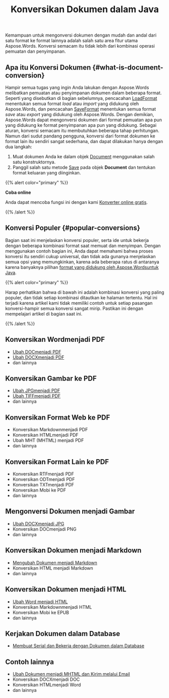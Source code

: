 ﻿---
title: Konversikan Dokumen dalam Java
second_title: Aspose.Words untuk Java
articleTitle: Konversikan Dokumen
linktitle: Konversikan Dokumen
type: docs
weight: 30
url: /id/java/convert-a-document/
description: "Konversi dokumen dengan mudah dari satu format ke format lainnya. Anda dapat bekerja dengan semua format paling populer seperti format Microsoft Word seperti DOCX atau DOC, format OpenDocument seperti ODT atau OTT, format web seperti HTML atau XHTML, format teks seperti MarkDown atau TXT, dan lainnya menggunakan Java."
timestamp: 2024-09-25-11-08-55
---

Kemampuan untuk mengonversi dokumen dengan mudah dan andal dari satu format ke format lainnya adalah salah satu area fitur utama Aspose.Words. Konversi semacam itu tidak lebih dari kombinasi operasi pemuatan dan penyimpanan.

## Apa itu Konversi Dokumen {#what-is-document-conversion}

Hampir semua tugas yang ingin Anda lakukan dengan Aspose.Words melibatkan pemuatan atau penyimpanan dokumen dalam beberapa format. Seperti yang disebutkan di bagian sebelumnya, pencacahan [LoadFormat](https://reference.aspose.com/words/java/com.aspose.words/loadformat/) menentukan semua format *load* atau *import* yang didukung oleh Aspose.Words, dan pencacahan [SaveFormat](https://reference.aspose.com/words/java/com.aspose.words/saveformat/) menentukan semua format *save* atau *export* yang didukung oleh Aspose.Words. Dengan demikian, Aspose.Words dapat mengonversi dokumen dari format pemuatan apa pun yang didukung ke format penyimpanan apa pun yang didukung. Sebagai aturan, konversi semacam itu membutuhkan beberapa tahap perhitungan. Namun dari sudut pandang pengguna, konversi dari format dokumen ke format lain itu sendiri sangat sederhana, dan dapat dilakukan hanya dengan dua langkah:

1. Muat dokumen Anda ke dalam objek [Document](https://reference.aspose.com/words/java/com.aspose.words/document/) menggunakan salah satu konstruktornya.
1. Panggil salah satu metode [Save](https://reference.aspose.com/words/java/com.aspose.words/document/#save-java.lang.String-int) pada objek **Document** dan tentukan format keluaran yang diinginkan.

{{% alert color="primary" %}}

**Coba online**

Anda dapat mencoba fungsi ini dengan kami [Konverter online gratis](https://products.aspose.app/words/conversion).

{{% /alert %}}

## Konversi Populer {#popular-conversions}

Bagian saat ini menjelaskan konversi populer, serta ide untuk bekerja dengan beberapa kombinasi format saat memuat dan menyimpan. Dengan menggunakan contoh bagian ini, Anda dapat memahami bahwa proses konversi itu sendiri cukup universal, dan tidak ada gunanya menjelaskan semua opsi yang memungkinkan, karena ada beberapa ratus di antaranya karena banyaknya pilihan [format yang didukung oleh Aspose.Wordsuntuk Java](/words/java/supported-document-formats/).

{{% alert color="primary" %}}

Harap perhatikan bahwa di bawah ini adalah kombinasi konversi yang paling populer, dan tidak setiap kombinasi ditautkan ke halaman tertentu. Hal ini terjadi karena artikel kami tidak memiliki contoh untuk setiap pasangan konversi-hampir semua konversi sangat mirip. Pastikan ini dengan mempelajari artikel di bagian saat ini.

{{% /alert %}}

<div class="row">
	<div class="col-md-6">
		<h2>Konversikan Wordmenjadi PDF</h2>
			<ul>
				<li><a href="/words/java/convert-a-document-to-pdf/#converting-doc-or-docx-to-pdf">Ubah DOCmenjadi PDF</a></li>
				<li><a href="/words/java/convert-a-document-to-pdf/#converting-doc-or-docx-to-pdf">Ubah DOCXmenjadi PDF</a></li>
				<li>dan lainnya</li>
			</ul>
		<h2>Konversikan Gambar ke PDF</h2>
			<ul>
				<li><a href="/words/java/convert-a-document-to-pdf/#convert-an-image-to-pdf">Ubah JPGmenjadi PDF</a></li>
				<li><a href="/words/java/convert-a-document-to-pdf/#convert-an-image-to-pdf">Ubah TIFFmenjadi PDF</a></li>
				<li>dan lainnya</li>
			</ul>
		<h2>Konversikan Format Web ke PDF</h2>
			<ul>
				<li>Konversikan Markdownmenjadi PDF</li>
				<li>Konversikan HTMLmenjadi PDF</li>
				<li>Ubah MHT (MHTML) menjadi PDF</li>
				<li>dan lainnya</li>
			</ul>
		<h2>Konversikan Format Lain ke PDF</h2>
			<ul>
				<li>Konversikan RTFmenjadi PDF</li>
				<li>Konversikan ODTmenjadi PDF</li>
				<li>Konversikan TXTmenjadi PDF</li>
				<li>Konversikan Mobi ke PDF</li>
				<li>dan lainnya</li>
			</ul>
	</div>
	<div class="col-md-6">
		<h2>Mengonversi Dokumen menjadi Gambar</h2>
			<ul>
				<li><a href="/words/java/convert-a-document-to-an-image/">Ubah DOCXmenjadi JPG</a></li>
				<li>Konversikan DOCmenjadi PNG</li>
				<li>dan lainnya</li>
			</ul>
		<h2>Konversikan Dokumen menjadi Markdown</h2>
			<ul>
				<li><a href="/words/java/convert-a-document-to-markdown/">Mengubah Dokumen menjadi Markdown</a></li>
				<li>Konversikan HTML menjadi Markdown</li>
				<li>dan lainnya</li>
			</ul>
		<h2>Konversikan Dokumen menjadi HTML</h2>
			<ul>
				<li><a href="/words/java/convert-a-document-to-html-mhtml-or-epub/#convert-a-document">Ubah Word menjadi HTML</a></li>
				<li>Konversikan Markdownmenjadi HTML</li>
				<li>Konversikan Mobi ke EPUB</li>
				<li>dan lainnya</li>
			</ul>
		<h2>Kerjakan Dokumen dalam Database</h2>
			<ul>
				<li><a href="/words/java/serialize-and-work-with-a-document-in-a-database/">Membuat Serial dan Bekerja dengan Dokumen dalam Database</a></li>
			</ul>
		<h2>Contoh lainnya</h2>
			<ul>
				<li><a href="/words/java/convert-a-document-to-mhtml-and-send-it-by-email/">Ubah Dokumen menjadi MHTML dan Kirim melalui Email</a></li>
				<li>Konversikan DOCXmenjadi DOC</li>
				<li>Konversikan HTMLmenjadi Word</li>
				<li>dan lainnya</li>
			</ul>
	</div>
</div>
